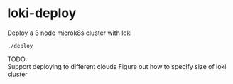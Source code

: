 # loki-deploy

Deploy a 3 node microk8s cluster with loki

    ./deploy

TODO:  
Support deploying to different clouds
Figure out how to specify size of loki cluster
